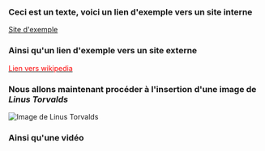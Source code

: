 ### Ceci est un texte, voici un lien d'exemple vers un site interne
<a href="https://abderzah.github.io/Introduction-GIT/tp5/exemple/exemple.html">Site d'exemple</a>

### Ainsi qu'un lien d'exemple vers un site externe
<a href="https://en.wikipedia.org/wiki/Linus_Torvalds"><font color="red">Lien vers wikipedia</font></a>

### Nous allons maintenant procéder à l'insertion d'une image de *Linus Torvalds*
![Image de Linus Torvalds](../.images/linus.jpeg "Linus Torvalds")

### Ainsi qu'une vidéo
<a href="https://youtu.be/tgbNymZ7vqY"></a>